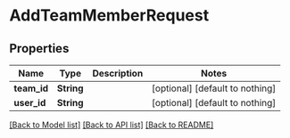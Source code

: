 # AddTeamMemberRequest


## Properties
Name | Type | Description | Notes
------------ | ------------- | ------------- | -------------
**team_id** | **String** |  | [optional] [default to nothing]
**user_id** | **String** |  | [optional] [default to nothing]


[[Back to Model list]](../README.md#models) [[Back to API list]](../README.md#api-endpoints) [[Back to README]](../README.md)


